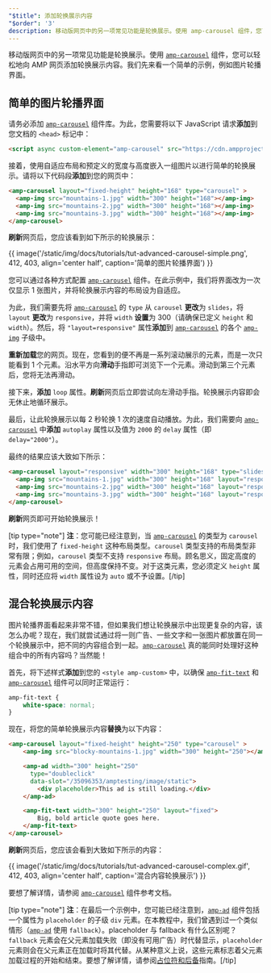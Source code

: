 ```yaml
---
"$title": 添加轮换展示内容
"$order": '3'
description: 移动版网页中的另一项常见功能是轮换展示。使用 amp-carousel 组件，您可以轻松地向 AMP 网页添加轮换展示内容。
---
```


移动版网页中的另一项常见功能是轮换展示。使用 [`amp-carousel`](../../../../documentation/components/reference/amp-carousel.md) 组件，您可以轻松地向 AMP 网页添加轮换展示内容。我们先来看一个简单的示例，例如图片轮播界面。

## 简单的图片轮播界面

请务必添加 [`amp-carousel`](../../../../documentation/components/reference/amp-carousel.md) 组件库。为此，您需要将以下 JavaScript 请求**添加**到您文档的 `<head>` 标记中：

```html
<script async custom-element="amp-carousel" src="https://cdn.ampproject.org/v0/amp-carousel-0.1.js"></script>
```

接着，使用自适应布局和预定义的宽度与高度嵌入一组图片以进行简单的轮换展示。请将以下代码段**添加**到您的网页中：

```html
<amp-carousel layout="fixed-height" height="168" type="carousel" >
  <amp-img src="mountains-1.jpg" width="300" height="168"></amp-img>
  <amp-img src="mountains-2.jpg" width="300" height="168"></amp-img>
  <amp-img src="mountains-3.jpg" width="300" height="168"></amp-img>
</amp-carousel>
```

**刷新**网页后，您应该看到如下所示的轮换展示：

{{ image('/static/img/docs/tutorials/tut-advanced-carousel-simple.png', 412, 403, align='center half', caption='简单的图片轮播界面') }}

您可以通过各种方式配置 [`amp-carousel`](../../../../documentation/components/reference/amp-carousel.md) 组件。在此示例中，我们将界面改为一次仅显示 1 张图片，并将轮换展示内容的布局设为自适应。

为此，我们需要先将 [`amp-carousel`](../../../../documentation/components/reference/amp-carousel.md) 的 `type` 从 `carousel` **更改**为 `slides`，将 `layout` **更改**为 `responsive`，并将 `width` **设置**为 300（请确保已定义 `height` 和 `width`）。然后，将 `"layout=responsive"` 属性**添加**到 [`amp-carousel`](../../../../documentation/components/reference/amp-carousel.md) 的各个 [`amp-img`](../../../../documentation/components/reference/amp-img.md) 子级中。

**重新加载**您的网页。现在，您看到的便不再是一系列滚动展示的元素，而是一次只能看到 1 个元素。沿水平方向**滑动**手指即可浏览下一个元素。滑动到第三个元素后，您将无法再滑动。

接下来，**添加** `loop` 属性。**刷新**网页后立即尝试向左滑动手指。轮换展示内容即会无休止地循环展示。

最后，让此轮换展示以每 2 秒轮换 1 次的速度自动播放。为此，我们需要向 [`amp-carousel`](../../../../documentation/components/reference/amp-carousel.md) 中**添加** `autoplay` 属性以及值为 `2000` 的 `delay` 属性（即 `delay="2000"`）。

最终的结果应该大致如下所示：

```html
<amp-carousel layout="responsive" width="300" height="168" type="slides" autoplay delay="2000" loop>
  <amp-img src="mountains-1.jpg" width="300" height="168" layout="responsive"></amp-img>
  <amp-img src="mountains-2.jpg" width="300" height="168" layout="responsive"></amp-img>
  <amp-img src="mountains-3.jpg" width="300" height="168" layout="responsive"></amp-img>
</amp-carousel>
```

**刷新**网页即可开始轮换展示！

[tip type="note"] <strong>注</strong>：您可能已经注意到，当 [`amp-carousel`](../../../../documentation/components/reference/amp-carousel.md) 的类型为 `carousel` 时，我们使用了 `fixed-height` 这种布局类型。`carousel` 类型支持的布局类型非常有限；例如，`carousel` 类型不支持 `responsive` 布局。顾名思义，固定高度的元素会占用可用的空间，但高度保持不变。对于这类元素，您必须定义 `height` 属性，同时还应将 `width` 属性设为 `auto` 或不予设置。[/tip]

## 混合轮换展示内容

图片轮播界面看起来非常不错，但如果我们想让轮换展示中出现更复杂的内容，该怎么办呢？现在，我们就尝试通过将一则广告、一些文字和一张图片都放置在同一个轮换展示中，把不同的内容组合到一起。[`amp-carousel`](../../../../documentation/components/reference/amp-carousel.md) 真的能同时处理好这种组合中的所有内容吗？当然能！

首先，将下述样式**添加**到您的 `<style amp-custom>` 中，以确保 [`amp-fit-text`](../../../../documentation/components/reference/amp-fit-text.md) 和 [`amp-carousel`](../../../../documentation/components/reference/amp-carousel.md) 组件可以同时正常运行：

```css
amp-fit-text {
    white-space: normal;
}
```

现在，将您的简单轮换展示内容**替换**为以下内容：

```html
<amp-carousel layout="fixed-height" height="250" type="carousel" >
    <amp-img src="blocky-mountains-1.jpg" width="300" height="250"></amp-img>

    <amp-ad width="300" height="250"
      type="doubleclick"
      data-slot="/35096353/amptesting/image/static">
        <div placeholder>This ad is still loading.</div>
    </amp-ad>

    <amp-fit-text width="300" height="250" layout="fixed">
        Big, bold article quote goes here.
    </amp-fit-text>
</amp-carousel>
```

**刷新**网页后，您应该会看到大致如下所示的内容：

{{ image('/static/img/docs/tutorials/tut-advanced-carousel-complex.gif', 412, 403, align='center half', caption='混合内容轮换展示') }}

要想了解详情，请参阅 [`amp-carousel`](../../../../documentation/components/reference/amp-carousel.md) 组件参考文档。

[tip type="note"] <strong>注</strong>：在最后一个示例中，您可能已经注意到，[`amp-ad`](../../../../documentation/components/reference/amp-ad.md) 组件包括一个属性为 `placeholder` 的子级 `div` 元素。在本教程中，我们曾遇到过一个类似情形（[`amp-ad`](../../../../documentation/components/reference/amp-ad.md) 使用 `fallback`）。placeholder 与 fallback 有什么区别呢？`fallback` 元素会在父元素加载失败（即没有可用广告）时代替显示，`placeholder` 元素则会在父元素正在加载时将其代替。从某种意义上说，这些元素标志着父元素加载过程的开始和结束。要想了解详情，请参阅[占位符和后备](../../../../documentation/guides-and-tutorials/develop/style_and_layout/placeholders.md)指南。[/tip]
